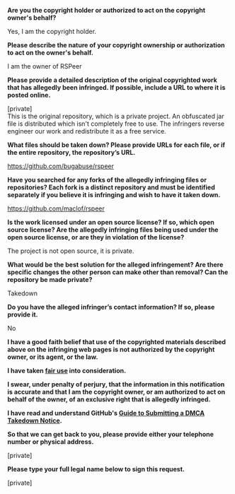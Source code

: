 **Are you the copyright holder or authorized to act on the copyright owner's behalf?**

Yes, I am the copyright holder.

**Please describe the nature of your copyright ownership or authorization to act on the owner's behalf.**

I am the owner of RSPeer

**Please provide a detailed description of the original copyrighted work that has allegedly been infringed. If possible, include a URL to where it is posted online.**

[private]  
This is the original repository, which is a private project. An obfuscated jar file is distributed which isn't completely free to use. The infringers reverse engineer our work and redistribute it as a free service.

**What files should be taken down? Please provide URLs for each file, or if the entire repository, the repository’s URL.**

https://github.com/bugabuse/rspeer

**Have you searched for any forks of the allegedly infringing files or repositories? Each fork is a distinct repository and must be identified separately if you believe it is infringing and wish to have it taken down.**

https://github.com/maclof/rspeer

**Is the work licensed under an open source license? If so, which open source license? Are the allegedly infringing files being used under the open source license, or are they in violation of the license?**

The project is not open source, it is private.

**What would be the best solution for the alleged infringement? Are there specific changes the other person can make other than removal? Can the repository be made private?**

Takedown

**Do you have the alleged infringer’s contact information? If so, please provide it.**

No

**I have a good faith belief that use of the copyrighted materials described above on the infringing web pages is not authorized by the copyright owner, or its agent, or the law.**

**I have taken <a href="https://www.lumendatabase.org/topics/22">fair use</a> into consideration.**

**I swear, under penalty of perjury, that the information in this notification is accurate and that I am the copyright owner, or am authorized to act on behalf of the owner, of an exclusive right that is allegedly infringed.**

**I have read and understand GitHub's <a href="https://docs.github.com/articles/guide-to-submitting-a-dmca-takedown-notice/">Guide to Submitting a DMCA Takedown Notice</a>.**

**So that we can get back to you, please provide either your telephone number or physical address.**

[private]

**Please type your full legal name below to sign this request.**

[private]
